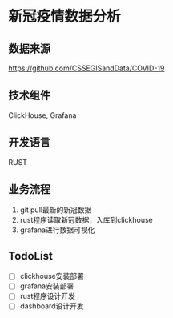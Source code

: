 # 新冠疫情数据分析
## 数据来源
https://github.com/CSSEGISandData/COVID-19
## 技术组件
ClickHouse, Grafana
## 开发语言
RUST
## 业务流程
1. git pull最新的新冠数据
2. rust程序读取新冠数据，入库到clickhouse
3. grafana进行数据可视化

## TodoList
- [ ] clickhouse安装部署
- [ ] grafana安装部署
- [ ] rust程序设计开发
- [ ] dashboard设计开发
